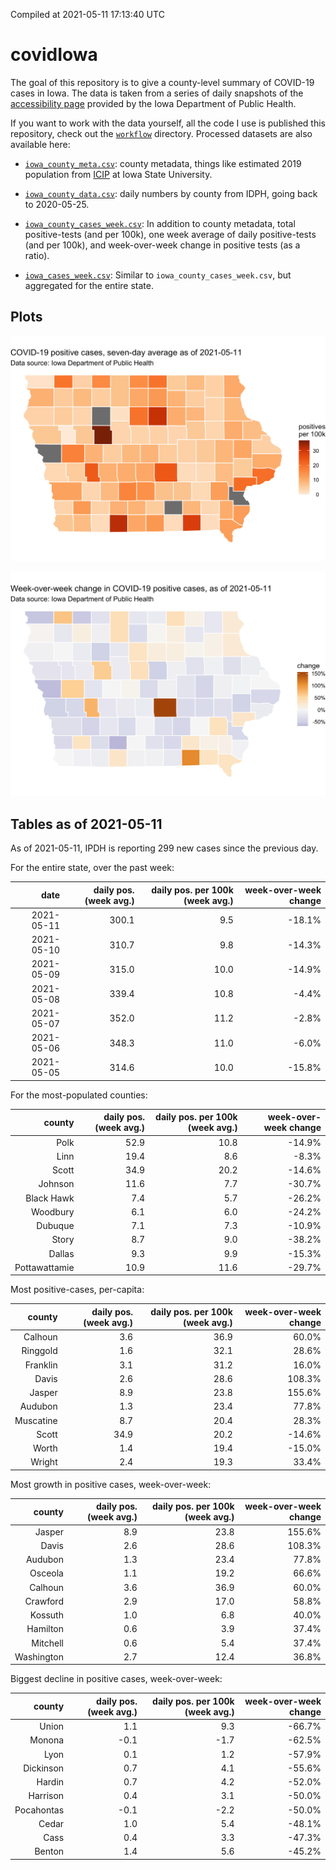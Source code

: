 Compiled at 2021-05-11 17:13:40 UTC

<!-- README.md is generated from README.Rmd. Please edit that file -->

# covidIowa

<!-- badges: start -->

<!-- badges: end -->

The goal of this repository is to give a county-level summary of
COVID-19 cases in Iowa. The data is taken from a series of daily
snapshots of the [accessibility
page](https://coronavirus.iowa.gov/pages/access) provided by the Iowa
Department of Public Health.

If you want to work with the data yourself, all the code I use is
published this repository, check out the [`workflow`](workflow)
directory. Processed datasets are also available here:

  - [`iowa_county_meta.csv`](https://raw.githubusercontent.com/ijlyttle/covidIowa/master/workflow/data/99-publish/iowa_county_meta.csv):
    county metadata, things like estimated 2019 population from
    [ICIP](https://www.icip.iastate.edu/tables/population/counties-estimates)
    at Iowa State University.

  - [`iowa_county_data.csv`](https://raw.githubusercontent.com/ijlyttle/covidIowa/master/workflow/data/99-publish/iowa_county_data.csv):
    daily numbers by county from IDPH, going back to 2020-05-25.

  - [`iowa_county_cases_week.csv`](https://raw.githubusercontent.com/ijlyttle/covidIowa/master/workflow/data/99-publish/iowa_county_data.csv):
    In addition to county metadata, total positive-tests (and per 100k),
    one week average of daily positive-tests (and per 100k), and
    week-over-week change in positive tests (as a ratio).

  - [`iowa_cases_week.csv`](https://raw.githubusercontent.com/ijlyttle/covidIowa/master/workflow/data/99-publish/iowa_cases_week.csv):
    Similar to `iowa_county_cases_week.csv`, but aggregated for the
    entire state.

## Plots

![](workflow/data/99-publish/iowa_cases.png)

![](workflow/data/99-publish/iowa_change.png)

## Tables as of 2021-05-11

As of 2021-05-11, IPDH is reporting 299 new cases since the previous
day.

For the entire state, over the past week:

|       date | daily pos. (week avg.) | daily pos. per 100k (week avg.) | week-over-week change |
| ---------: | ---------------------: | ------------------------------: | --------------------: |
| 2021-05-11 |                  300.1 |                             9.5 |               \-18.1% |
| 2021-05-10 |                  310.7 |                             9.8 |               \-14.3% |
| 2021-05-09 |                  315.0 |                            10.0 |               \-14.9% |
| 2021-05-08 |                  339.4 |                            10.8 |                \-4.4% |
| 2021-05-07 |                  352.0 |                            11.2 |                \-2.8% |
| 2021-05-06 |                  348.3 |                            11.0 |                \-6.0% |
| 2021-05-05 |                  314.6 |                            10.0 |               \-15.8% |

For the most-populated counties:

|        county | daily pos. (week avg.) | daily pos. per 100k (week avg.) | week-over-week change |
| ------------: | ---------------------: | ------------------------------: | --------------------: |
|          Polk |                   52.9 |                            10.8 |               \-14.9% |
|          Linn |                   19.4 |                             8.6 |                \-8.3% |
|         Scott |                   34.9 |                            20.2 |               \-14.6% |
|       Johnson |                   11.6 |                             7.7 |               \-30.7% |
|    Black Hawk |                    7.4 |                             5.7 |               \-26.2% |
|      Woodbury |                    6.1 |                             6.0 |               \-24.2% |
|       Dubuque |                    7.1 |                             7.3 |               \-10.9% |
|         Story |                    8.7 |                             9.0 |               \-38.2% |
|        Dallas |                    9.3 |                             9.9 |               \-15.3% |
| Pottawattamie |                   10.9 |                            11.6 |               \-29.7% |

Most positive-cases, per-capita:

|    county | daily pos. (week avg.) | daily pos. per 100k (week avg.) | week-over-week change |
| --------: | ---------------------: | ------------------------------: | --------------------: |
|   Calhoun |                    3.6 |                            36.9 |                 60.0% |
|  Ringgold |                    1.6 |                            32.1 |                 28.6% |
|  Franklin |                    3.1 |                            31.2 |                 16.0% |
|     Davis |                    2.6 |                            28.6 |                108.3% |
|    Jasper |                    8.9 |                            23.8 |                155.6% |
|   Audubon |                    1.3 |                            23.4 |                 77.8% |
| Muscatine |                    8.7 |                            20.4 |                 28.3% |
|     Scott |                   34.9 |                            20.2 |               \-14.6% |
|     Worth |                    1.4 |                            19.4 |               \-15.0% |
|    Wright |                    2.4 |                            19.3 |                 33.4% |

Most growth in positive cases, week-over-week:

|     county | daily pos. (week avg.) | daily pos. per 100k (week avg.) | week-over-week change |
| ---------: | ---------------------: | ------------------------------: | --------------------: |
|     Jasper |                    8.9 |                            23.8 |                155.6% |
|      Davis |                    2.6 |                            28.6 |                108.3% |
|    Audubon |                    1.3 |                            23.4 |                 77.8% |
|    Osceola |                    1.1 |                            19.2 |                 66.6% |
|    Calhoun |                    3.6 |                            36.9 |                 60.0% |
|   Crawford |                    2.9 |                            17.0 |                 58.8% |
|    Kossuth |                    1.0 |                             6.8 |                 40.0% |
|   Hamilton |                    0.6 |                             3.9 |                 37.4% |
|   Mitchell |                    0.6 |                             5.4 |                 37.4% |
| Washington |                    2.7 |                            12.4 |                 36.8% |

Biggest decline in positive cases, week-over-week:

|     county | daily pos. (week avg.) | daily pos. per 100k (week avg.) | week-over-week change |
| ---------: | ---------------------: | ------------------------------: | --------------------: |
|      Union |                    1.1 |                             9.3 |               \-66.7% |
|     Monona |                  \-0.1 |                           \-1.7 |               \-62.5% |
|       Lyon |                    0.1 |                             1.2 |               \-57.9% |
|  Dickinson |                    0.7 |                             4.1 |               \-55.6% |
|     Hardin |                    0.7 |                             4.2 |               \-52.0% |
|   Harrison |                    0.4 |                             3.1 |               \-50.0% |
| Pocahontas |                  \-0.1 |                           \-2.2 |               \-50.0% |
|      Cedar |                    1.0 |                             5.4 |               \-48.1% |
|       Cass |                    0.4 |                             3.3 |               \-47.3% |
|     Benton |                    1.4 |                             5.6 |               \-45.2% |
